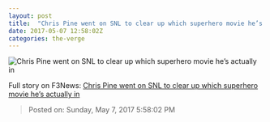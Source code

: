 ```yaml
---
layout: post
title:  "Chris Pine went on SNL to clear up which superhero movie he’s actually in"
date: 2017-05-07 12:58:02Z
categories: the-verge
---
```


![Chris Pine went on SNL to clear up which superhero movie he’s actually in](https://cdn0.vox-cdn.com/thumbor/HRY6-efK5uC8dhcNWFmHFo2SyLA=/153x0:1767x908/1600x900/cdn0.vox-cdn.com/uploads/chorus_image/image/54660213/Screen_Shot_2017_05_07_at_8.54.41_AM.0.png)




Full story on F3News: [Chris Pine went on SNL to clear up which superhero movie he’s actually in](http://www.f3nws.com/n/fFAaRF)

> Posted on: Sunday, May 7, 2017 5:58:02 PM
